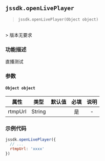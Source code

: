 
## `jssdk.openLivePlayer`

> `jssdk.openLivePlayer(Object object)`
<br/>
> 版本无要求

### 功能描述

直播测试

### 参数

#### `Object object`

|   属性    | 类型 | 默认值 | 必填 | 说明 |
|:-------:| :--: | :--: | :--: | :--: |
| rtmpUrl | String |  | 是 | - |

### 示例代码

```js
jssdk.openLivePlayer({
  // ...
  rtmpUrl: 'xxxx'
})
```
